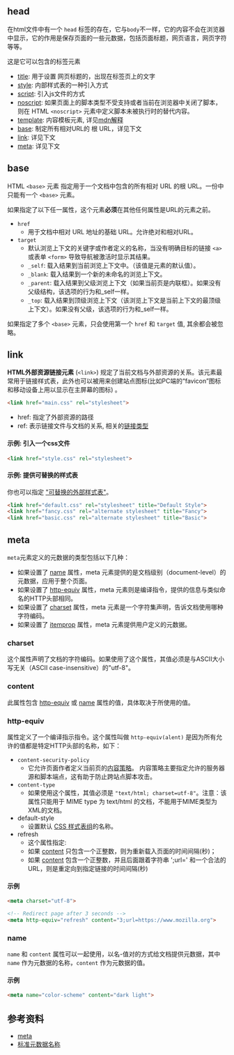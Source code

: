 ## head
在html文件中有一个 `head` 标签的存在，它与`body`不一样，它的内容不会在浏览器中显示，它的作用是保存页面的一些元数据，包括页面标题，网页语言，网页字符等等。

这是它可以包含的标签元素
- [title](https://developer.mozilla.org/en-US/docs/Web/HTML/Element/title): 用于设置 网页标题的，出现在标签页上的文字
- [style](https://developer.mozilla.org/en-US/docs/Web/HTML/Element/style):  内部样式表的一种引入方式
- [script](https://developer.mozilla.org/en-US/docs/Web/HTML/Element/script): 引入js文件的方式
- [noscript](https://developer.mozilla.org/en-US/docs/Web/HTML/Element/noscript): 如果页面上的脚本类型不受支持或者当前在浏览器中关闭了脚本，则在 HTML `<noscript>` 元素中定义脚本未被执行时的替代内容。
- [template](https://developer.mozilla.org/en-US/docs/Web/HTML/Element/template): 内容模板元素, 详见[mdn解释](https://developer.mozilla.org/zh-CN/docs/Web/HTML/Element/template)
- [base](https://developer.mozilla.org/en-US/docs/Web/HTML/Element/base): 制定所有相对URL的 根 URL，详见下文
- [link](https://developer.mozilla.org/en-US/docs/Web/HTML/Element/link): 详见下文
- [meta](https://developer.mozilla.org/en-US/docs/Web/HTML/Element/meta): 详见下文


## base
HTML `<base>` 元素 指定用于一个文档中包含的所有相对 URL 的根 URL。一份中只能有一个 `<base>` 元素。

如果指定了以下任一属性，这个元素**必须**在其他任何属性是URL的元素之前。

- `href`
  - 用于文档中相对 URL 地址的基础 URL。允许绝对和相对URL。
- `target`
  - 默认浏览上下文的关键字或作者定义的名称，当没有明确目标的链接 `<a>` 或表单 `<form>` 导致导航被激活时显示其结果。
  - `_self`: 载入结果到当前浏览上下文中。（该值是元素的默认值）。
  - `_blank`: 载入结果到一个新的未命名的浏览上下文。
  - `_parent`: 载入结果到父级浏览上下文（如果当前页是内联框）。如果没有父级结构，该选项的行为和_self一样。
  - `_top`: 载入结果到顶级浏览上下文（该浏览上下文是当前上下文的最顶级上下文）。如果没有父级，该选项的行为和_self一样。

如果指定了多个 `<base>` 元素，只会使用第一个 `href` 和 `target` 值, 其余都会被忽略。


## link
**HTML外部资源链接元素** (`<link>`) 规定了当前文档与外部资源的关系。该元素最常用于链接样式表，此外也可以被用来创建站点图标(比如PC端的“favicon”图标和移动设备上用以显示在主屏幕的图标) 。

```html
<link href="main.css" rel="stylesheet">
```
- href: 指定了外部资源的路径
- ref: 表示链接文件与文档的关系, 相关的[链接类型](https://developer.mozilla.org/en-US/docs/Web/HTML/Link_types)

#### 示例: 引入一个css文件
```html
<link href="style.css" rel="stylesheet">
```
#### 示例: 提供可替换的样式表
你也可以指定 ["可替换的外部样式表"](https://developer.mozilla.org/en-US/docs/Web/CSS/Alternative_style_sheets)。
```html
<link href="default.css" rel="stylesheet" title="Default Style">
<link href="fancy.css" rel="alternate stylesheet" title="Fancy">
<link href="basic.css" rel="alternate stylesheet" title="Basic">
```


## meta
`meta`元素定义的元数据的类型包括以下几种：
- 如果设置了 [name](https://developer.mozilla.org/zh-CN/docs/Web/HTML/Element/meta#attr-name) 属性，meta 元素提供的是文档级别（document-level）的元数据，应用于整个页面。
- 如果设置了 [http-equiv](https://developer.mozilla.org/zh-CN/docs/Web/HTML/Element/meta#attr-http-equiv) 属性，meta 元素则是编译指令，提供的信息与类似命名的HTTP头部相同。
- 如果设置了 [charset](https://developer.mozilla.org/zh-CN/docs/Web/HTML/Element/meta#attr-charset) 属性，meta 元素是一个字符集声明，告诉文档使用哪种字符编码。
- 如果设置了 [itemprop](https://developer.mozilla.org/zh-CN/docs/Web/HTML/Global_attributes#attr-itemprop) 属性，meta 元素提供用户定义的元数据。

### charset
这个属性声明了文档的字符编码。如果使用了这个属性，其值必须是与ASCII大小写无关（ASCII case-insensitive）的"utf-8"。

### content
此属性包含 [http-equiv](https://developer.mozilla.org/zh-CN/docs/Web/HTML/Element/meta#attr-http-equiv) 或 [name](https://developer.mozilla.org/zh-CN/docs/Web/HTML/Element/meta#attr-name) 属性的值，具体取决于所使用的值。
### http-equiv
属性定义了一个编译指示指令。这个属性叫做 `http-equiv(alent)` 是因为所有允许的值都是特定HTTP头部的名称，如下：
- `content-security-policy`
  - 它允许页面作者定义当前页的[内容策略](https://developer.mozilla.org/en-US/docs/Web/HTTP/Headers/Content-Security-Policy)。 内容策略主要指定允许的服务器源和脚本端点，这有助于防止跨站点脚本攻击。
- `content-type`
  - 如果使用这个属性，其值必须是 `"text/html; charset=utf-8"`。注意：该属性只能用于 MIME type 为 text/html 的文档，不能用于MIME类型为XML的文档。
- default-style
  - 设置默认 [CSS 样式表组](https://developer.mozilla.org/zh-CN/docs/Web/CSS)的名称。
- refresh
  - 这个属性指定:
  - 如果 [content](https://developer.mozilla.org/zh-CN/docs/Web/HTML/Element/meta#attr-content) 只包含一个正整数，则为重新载入页面的时间间隔(秒)；
  - 如果 [content](https://developer.mozilla.org/zh-CN/docs/Web/HTML/Element/meta#attr-content) 包含一个正整数，并且后面跟着字符串 ';url=' 和一个合法的 URL，则是重定向到指定链接的时间间隔(秒)
#### 示例
```html
<meta charset="utf-8">

<!-- Redirect page after 3 seconds -->
<meta http-equiv="refresh" content="3;url=https://www.mozilla.org">
```
### name
`name` 和 `content` 属性可以一起使用，以名-值对的方式给文档提供元数据，其中 `name` 作为元数据的名称，`content` 作为元数据的值。
#### 示例
```html
<meta name="color-scheme" content="dark light">
```



## 参考资料
- [meta](https://developer.mozilla.org/zh-CN/docs/Web/HTML/Element/meta)
- [标准元数据名称](https://developer.mozilla.org/zh-CN/docs/Web/HTML/Element/meta/name)